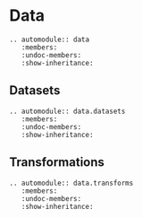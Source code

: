 # Data

```{eval-rst}
.. automodule:: data
   :members:
   :undoc-members:
   :show-inheritance:
```

## Datasets

```{eval-rst}
.. automodule:: data.datasets
   :members:
   :undoc-members:
   :show-inheritance:
```

## Transformations

```{eval-rst}
.. automodule:: data.transforms
   :members:
   :undoc-members:
   :show-inheritance:
```
